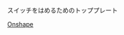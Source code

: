 スイッチをはめるためのトッププレート

[Onshape](https://cad.onshape.com/documents/1d2e236c91f35d4d1f943853/w/506d06becb3141fa8ae01397/e/51f52be5848be2702f659e9b)
